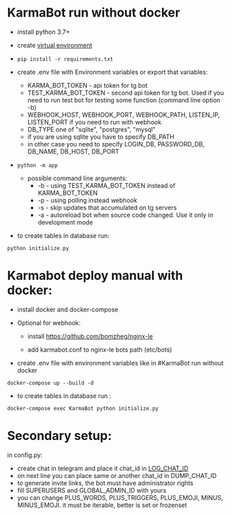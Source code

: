 # KarmaBot run without docker

* install python 3.7+

* create [virtual environment](https://docs.python.org/3/tutorial/venv.html)

* ```pip install -r requirements.txt```

* create .env file with Environment variables or export that variables:
  * KARMA_BOT_TOKEN - api token for tg bot
  * TEST_KARMA_BOT_TOKEN - second api token for tg bot. 
  Used if you need to run test bot for testing some function (command line option -b)
  * WEBHOOK_HOST, WEBHOOK_PORT, WEBHOOK_PATH, LISTEN_IP, LISTEN_PORT if you need to run with webhook
  * DB_TYPE one of "sqlite", "postgres", "mysql"
  * if you are using sqlite you have to specify DB_PATH 
  * in other case you need to specify LOGIN_DB, PASSWORD_DB, DB_NAME, DB_HOST, DB_PORT

* ```python -m app```

  * possible command line arguments:
    * -b - using TEST_KARMA_BOT_TOKEN instead of KARMA_BOT_TOKEN
    * -p - using polling instead webhook
    * -s - skip updates that accumulated on tg servers
    * -a - autoreload bot when source code changed. Use it only in development mode

* to create tables in database run:

```python initialize.py```

# Karmabot deploy manual with docker:

* install docker and docker-compose

* Optional for webhook:

  * install https://github.com/bomzheg/nginx-le

  * add karmabot.conf to nginx-le bots path (etc/bots)
  
* create .env file with environment variables like in #KarmaBot run without docker
  

```docker-compose up --build -d```

* to  create tables in database run :

```docker-compose exec KarmaBot python initialize.py```


# Secondary setup:
in config.py:
* create chat in telegram and place it chat_id in 
[LOG_CHAT_ID](https://github.com/bomzheg/KarmaBot/blob/d5dcf3f6faead1b1b277143857ea9cdc6a872257/app/config.py#L48)
* on next line you can place same or another chat_id in DUMP_CHAT_ID
* to generate invite links, the bot must have administrator rights
* fill SUPERUSERS and GLOBAL_ADMIN_ID with yours
* you can change PLUS_WORDS, PLUS_TRIGGERS, PLUS_EMOJI, MINUS, MINUS_EMOJI. 
it must be iterable, better is set or frozenset
